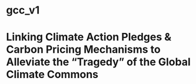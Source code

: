# gcc_v1

# Linking Climate Action Pledges & Carbon Pricing Mechanisms to Alleviate the “Tragedy” of the Global Climate Commons
